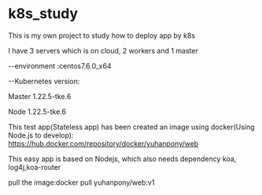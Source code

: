 # k8s_study
This is my own project to study how to deploy app by k8s


I have 3 servers which is on cloud, 2 workers and 1 master

  --environment :centos7.6.0_x64

  --Kubernetes version: 
  
  
  Master 1.22.5-tke.6
  
  
  Node 1.22.5-tke.6

This test app(Stateless app) has been created an image using docker(Using Node.js to develop):
https://hub.docker.com/repository/docker/yuhanpony/web


This easy app is based on Nodejs, which also needs dependency koa, log4j,koa-router

pull the image:docker pull yuhanpony/web:v1
